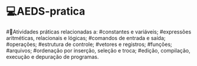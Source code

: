 # 💻AEDS-pratica

#📖Atividades práticas relacionadas a: 
#constantes e variáveis; 
#expressões aritméticas, relacionais e lógicas; 
#comandos de entrada e saída; 
#operações; 
#estrutura de controle;
#vetores e registros; 
#funções; 
#arquivos; 
#ordenação por inserção, seleção e troca; 
#edição, compilação, execução e depuração de programas.
